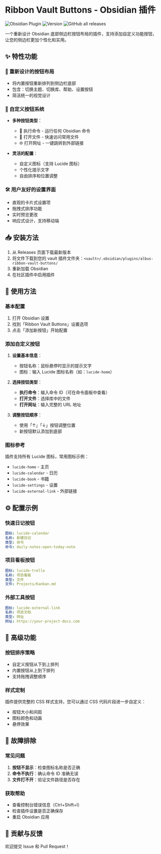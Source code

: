 # Ribbon Vault Buttons - Obsidian 插件

![Obsidian Plugin](https://img.shields.io/badge/Obsidian-Plugin-blue?logo=obsidian)
![Version](https://img.shields.io/badge/Version-0.4-green)
![GitHub all releases](https://img.shields.io/github/downloads/AlbusGuo/albus-ribbon-vault-buttons/total)


一个重新设计 Obsidian 底部侧边栏按钮布局的插件，支持添加自定义功能按钮，让您的侧边栏更加个性化和实用。

## ✨ 特性功能

### 🔄 重新设计的按钮布局
- 将内置按钮重新排列到侧边栏底部
- 包含：切换主题、切换库、帮助、设置按钮
- 简洁统一的视觉设计

### 🎨 自定义按钮系统
- **多种按钮类型**：
  - 📝 执行命令 - 运行任何 Obsidian 命令
  - 📄 打开文件 - 快速访问常用文件
  - 🌐 打开网址 - 一键跳转到外部链接
  
- **灵活的配置**：
  - 自定义图标（支持 Lucide 图标）
  - 个性化提示文字
  - 自由排序和位置调整

### 🛠️ 用户友好的设置界面
- 直观的卡片式设置项
- 拖拽式排序功能
- 实时预览更改
- 响应式设计，支持移动端

## 📥 安装方法


1. 从 Releases 页面下载最新版本
2. 将文件下载到您的 vault 插件文件夹：`<vault>/.obsidian/plugins/albus-ribbon-vault-buttons/`
3. 重新加载 Obsidian
4. 在社区插件中启用插件

## 🚀 使用方法

### 基本配置
1. 打开 Obsidian 设置
2. 找到「Ribbon Vault Buttons」设置选项
3. 点击「添加新按钮」开始配置

### 添加自定义按钮
1. **设置基本信息**：
   - 按钮名称：鼠标悬停时显示的提示文字
   - 图标：输入 Lucide 图标名称（如：`lucide-home`）

2. **选择按钮类型**：
   - **执行命令**：输入命令 ID（可在命令面板中查看）
   - **打开文件**：选择库中的文件
   - **打开网址**：输入完整的 URL 地址

3. **调整按钮顺序**：
   - 使用「↑」「↓」按钮调整位置
   - 新按钮默认添加到底部

### 图标参考
插件支持所有 Lucide 图标，常用图标示例：
- `lucide-home` - 主页
- `lucide-calendar` - 日历
- `lucide-book` - 书籍
- `lucide-settings` - 设置
- `lucide-external-link` - 外部链接

## ⚙️ 配置示例

### 快速日记按钮
```yaml
图标: lucide-calendar
名称: 新建日记
类型: 命令
命令: daily-notes:open-today-note
```

### 项目看板按钮
```yaml
图标: lucide-trello
名称: 项目看板
类型: 文件
文件: Projects/Kanban.md
```

### 外部工具按钮
```yaml
图标: lucide-external-link
名称: 项目文档
类型: 网址
网址: https://your-project-docs.com
```

## 🔧 高级功能

### 按钮排序策略
- 自定义按钮从下到上排列
- 内置按钮从上到下排列
- 支持拖拽调整顺序

### 样式定制
插件提供完整的 CSS 样式支持，您可以通过 CSS 代码片段进一步自定义：
- 按钮大小和间距
- 图标颜色和动画
- 悬停效果

## 🐛 故障排除

### 常见问题
1. **按钮不显示**：检查图标名称是否正确
2. **命令不执行**：确认命令 ID 准确无误
3. **文件打不开**：验证文件路径是否存在

### 获取帮助
- 查看控制台错误信息（Ctrl+Shift+I）
- 检查插件设置是否正确保存
- 重启 Obsidian 应用


## 🤝 贡献与反馈

欢迎提交 Issue 和 Pull Request！
